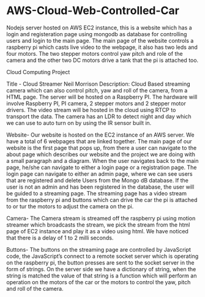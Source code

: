 # AWS-Cloud-Web-Controlled-Car
Nodejs server hosted on AWS EC2 instance, this is a website which has a login and registeration page using mongodb as database for controlling users and login to the main page. The main page of the website controls a raspberry pi which casts live video to the webpage, it also has two leds and four motors. The two stepper motors control yaw pitch and role of the camera and the other two DC motors drive a tank that the pi is attached too.

Cloud Computing Project

Title - Cloud Streamer
Neil Morrison
Description:
Cloud Based streaming camera which can also control pitch, yaw and roll of the camera, from a HTML page.
The server will be hosted on a Raspberry PI. 
The hardware will involve Raspberry PI, PI camera, 2 stepper motors and 2 stepper motor drivers.
The video stream will be hosted in the cloud using RTCP to transport the data.
The camera has an LDR to detect night and day which we can use to auto turn on by using the IR sensor built in.

Website-
Our website is hosted on the EC2 instance of an AWS server. We have a total of 6 webpages that are linked together. The main page of our website is the first page that pops up, from there a user can navigate to the about page which describes our website and the project we are doing with a small paragraph and a diagram. When the user navigates back to the main page, he/she can navigate to either a login page or a registration page. The login page can navigate to either an admin page, where we can see users that are registered and delete Users from the Mongo dB database. If the user is not an admin and has been registered in the database, the user will be guided to a streaming page. The streaming page has a video stream from the raspberry pi and buttons which can drive the car the pi is attached to or tur the motors to adjust the camera on the pi. 

Camera-
The Camera stream is streamed off the raspberry pi using motion streamer which broadcasts the stream, we pick the stream from the html page of EC2 instance and play it as a video using html. We have noticed that there is a delay of 1 to 2 milli seconds.

Buttons-
The buttons on the streaming page are controlled by JavaScript code, the JavaScript’s connect to a remote socket server which is operating on the raspberry pi, the button presses are sent to the socket server in the form of strings. On the server side we have a dictionary of string, when the string is matched the value of that string is a function which will perform an operation on the motors of the car or the motors to control the yaw, pitch and roll of the camera. 
